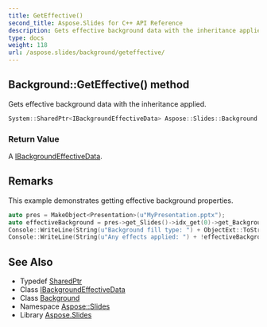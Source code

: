```yaml
---
title: GetEffective()
second_title: Aspose.Slides for C++ API Reference
description: Gets effective background data with the inheritance applied.
type: docs
weight: 118
url: /aspose.slides/background/geteffective/
---
```

## Background::GetEffective() method


Gets effective background data with the inheritance applied.

```cpp
System::SharedPtr<IBackgroundEffectiveData> Aspose::Slides::Background::GetEffective() override
```


### Return Value

A [IBackgroundEffectiveData](../../ibackgroundeffectivedata/).
## Remarks



This example demonstrates getting effective background properties. 
```cpp
auto pres = MakeObject<Presentation>(u"MyPresentation.pptx");
auto effectiveBackground = pres->get_Slides()->idx_get(0)->get_Background()->GetEffective();
Console::WriteLine(String(u"Background fill type: ") + ObjectExt::ToString(effectiveBackground->get_FillFormat()->get_FillType()));
Console::WriteLine(String(u"Any effects applied: ") + !effectiveBackground->get_EffectFormat()->get_IsNoEffects());
```

## See Also

* Typedef [SharedPtr](../../../system/sharedptr/)
* Class [IBackgroundEffectiveData](../../ibackgroundeffectivedata/)
* Class [Background](../)
* Namespace [Aspose::Slides](../../)
* Library [Aspose.Slides](../../../)